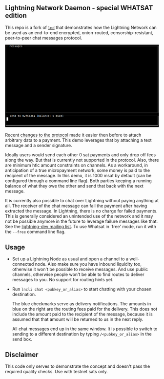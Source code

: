 ## Lightning Network Daemon - special WHATSAT edition

This repo is a fork of [`lnd`](https://github.com/lightningnetwork/lnd) that demonstrates how the Lightning Network
can be used as an end-to-end encrypted, onion-routed, censorship-resistant, peer-to-peer chat messages protocol.

<img src="whatsat.gif" alt="screencast" width="880" />

Recent [changes to the protocol](https://github.com/lightningnetwork/lightning-rfc/pull/619) made it easier then before to attach arbitrary data to a payment. This demo leverages that by attaching a text message and a sender signature.

Ideally users would send each other 0 sat payments and only drop off fees along the way. But that is currently not supported in the protocol. Also, there are minimum htlc amount constraints on channels. As a workaround, in anticipation of a true micropayment network, some money is paid to the recipient of the message. In this demo, it is 1000 msat by default (can be configured through a command line flag). Both parties keeping a running balance of what they owe the other and send that back with the next message.

It is currently also possible to chat over Lightning without paying anything at all. The receiver of the chat message can fail the payment after having extracted the message. In Lightning, there is no charge for failed payments. This is generally considered an unintended use of the network and it may not be possible anymore in the future to leverage failure messages like that. See the [lightning-dev mailing list](https://lists.linuxfoundation.org/pipermail/lightning-dev/2019-November/002275.html). To use Whatsat in 'free' mode, run it with the `--free` command line flag.

## Usage

* Set up a Lightning Node as usual and open a channel to a well-connected node. Also make sure you have inbound liquidity too, otherwise it won't be possible to receive messages. And use public channels, otherwise people won't be able to find routes to deliver messages to you. No support for routing hints yet.

* Run `lncli chat <pubkey_or_alias>` to start chatting with your chosen destination.

  The blue checkmarks serve as delivery notifications. The amounts in blue on the right are the routing fees paid for the delivery. This
  does not include the amount paid to the recipient of the message, because it is assumed that that amount will be returned to us in the
  next reply.

  All chat messages end up in the same window. It is possible to switch to sending to a different destination by typing `/<pubkey_or_alias>` in the send box.

## Disclaimer

This code only serves to demonstrate the concept and doesn't pass the required quality checks. Use with testnet sats only.